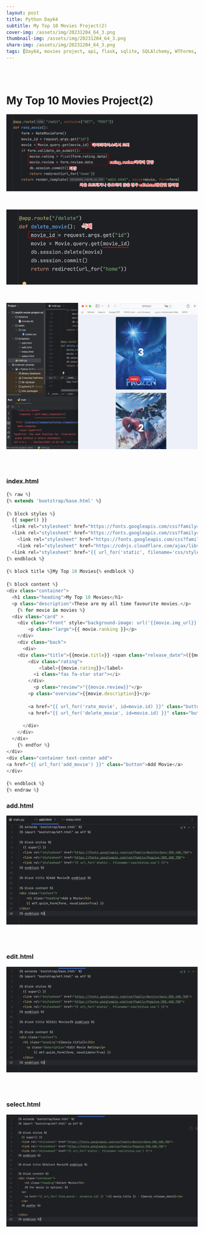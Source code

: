 ```yaml
---
layout: post
title: Python Day64
subtitle: My Top 10 Movies Project(2)
cover-img: /assets/img/20231204_64_3.png
thumbnail-img: /assets/img/20231204_64_3.png
share-img: /assets/img/20231204_64_3.png
tags: [Day64, movies project, api, flask, sqlite, SQLAlchemy, WTForms, bootstrap, database, CRUD]
---
```

       
<br><br>

# My Top 10 Movies Project(2)

![1](/assets/img/20231204_64_1.png)

<br>

![2](/assets/img/20231204_64_2.png)

<br>

![3](/assets/img/20231204_64_3.png)

<br><br>

### index.html

```javascript
{% raw %}
{% extends 'bootstrap/base.html' %}

{% block styles %}
  {{ super() }}
  <link rel="stylesheet" href="https://fonts.googleapis.com/css?family=Nunito+Sans:300,400,700">
  <link rel="stylesheet" href="https://fonts.googleapis.com/css?family=Poppins:300,400,700">
    <link rel="stylesheet" href="https://fonts.googleapis.com/css?family=Poppins:300,400,700">
    <link rel="stylesheet" href="https://cdnjs.cloudflare.com/ajax/libs/font-awesome/5.14.0/css/all.min.css" integrity="sha512-1PKOgIY59xJ8Co8+NE6FZ+LOAZKjy+KY8iq0G4B3CyeY6wYHN3yt9PW0XpSriVlkMXe40PTKnXrLnZ9+fkDaog==" crossorigin="anonymous" />
  <link rel="stylesheet" href="{{ url_for('static', filename='css/styles.css') }}">
{% endblock %}

{% block title %}My Top 10 Movies{% endblock %}

{% block content %}
<div class="container">
  <h1 class="heading">My Top 10 Movies</h1>
  <p class="description">These are my all time favourite movies.</p>
    {% for movie in movies %}
  <div class="card" >
    <div class="front" style="background-image: url('{{movie.img_url}}');">
        <p class="large">{{ movie.ranking }}</p>
    </div>
    <div class="back">
      <div>
    <div class="title">{{movie.title}} <span class="release_date">({{movie.year}})</span></div>
        <div class="rating">
            <label>{{movie.rating}}</label>
          <i class="fas fa-star star"></i>
        </div>
          <p class="review">"{{movie.review}}"</p>
        <p class="overview">{{movie.description}}</p>

        <a href="{{ url_for('rate_movie', id=movie.id) }}" class="button">Update</a>
        <a href="{{ url_for('delete_movie', id=movie.id) }}" class="button delete-button">Delete</a>

      </div>
    </div>
  </div>
    {% endfor %}
</div>
<div class="container text-center add">
<a href="{{ url_for('add_movie') }}" class="button">Add Movie</a>
</div>

{% endblock %}
{% endraw %}
```

### add.html
    
![4](/assets/img/20231204_64_4.png)

<br><br>

### edit.html
  
![5](/assets/img/20231204_64_5.png)

<br><br>

### select.html
  
![6](/assets/img/20231204_64_6.png)  

<br>



